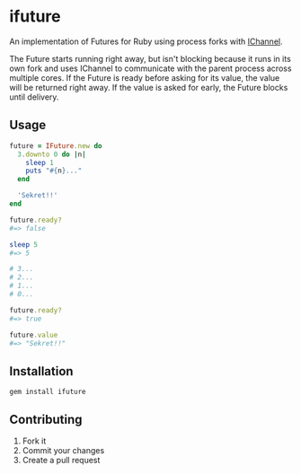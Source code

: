 # ifuture

An implementation of Futures for Ruby using process forks with [IChannel](https://github.com/robgleeson/ichannel).

The Future starts running right away, but isn't blocking because it runs in its own fork and uses IChannel to communicate with the parent process across multiple cores. If the Future is ready before asking for its value, the value will be returned right away. If the value is asked for early, the Future blocks until delivery.

## Usage

```ruby
future = IFuture.new do
  3.downto 0 do |n|
    sleep 1
    puts "#{n}..."
  end

  'Sekret!!'
end

future.ready?
#=> false

sleep 5
#=> 5

# 3...
# 2...
# 1...
# 0...

future.ready?
#=> true

future.value
#=> "Sekret!!"
```

## Installation

`gem install ifuture`

## Contributing

1. Fork it
2. Commit your changes
3. Create a pull request
